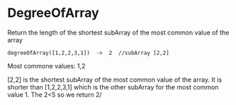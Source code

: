 # DegreeOfArray
Return the length of the shortest subArray of the most common value of the array

```
degreeOfArray([1,2,2,3,1])  ->  2  //subArray [2,2]
```
Most commone values: 1,2

[2,2] is the shortest subArray of the most common value of the array. It is shorter than [1,2,2,3,1] which is the other subArray for the most common value 1.
The 2<5 so we return 2/
